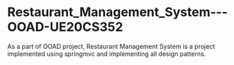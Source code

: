 # Restaurant_Management_System---OOAD-UE20CS352
As a part of OOAD project, Restaurant Management System is a project implemented using springmvc and implementing all design patterns.
